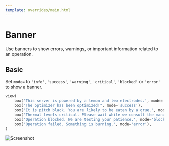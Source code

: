 ```yaml
---
template: overrides/main.html
---
```

# Banner

Use banners to show errors, warnings, or important information related to an operation.

## Basic

Set `mode=` to `'info'`, `'success'`, `'warning'`, `'critical'`, `'blocked'` or `'error'`  to show a banner.


```py
view(
    box('This server is powered by a lemon and two electrodes.', mode='info'),
    box("The optimizer has been optimized!", mode='success'),
    box('It is pitch black. You are likely to be eaten by a grue.', mode='warning'),
    box('Thermal levels critical. Please wait while we consult the manual.', mode='critical'),
    box('Operation blocked. We are testing your patience.', mode='blocked'),
    box('Operation failed. Something is burning.', mode='error'),
)
```


![Screenshot](assets/screenshots/banner_basic.png)
